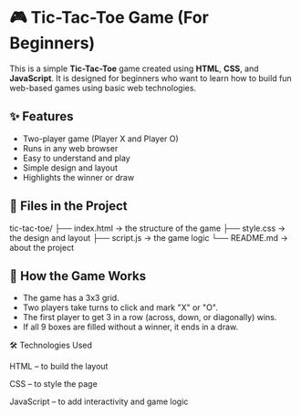 # 🎮 Tic-Tac-Toe Game (For Beginners)

This is a simple **Tic-Tac-Toe** game created using **HTML**, **CSS**, and **JavaScript**. It is designed for beginners who want to learn how to build fun web-based games using basic web technologies.

## ✨ Features

- Two-player game (Player X and Player O)
- Runs in any web browser
- Easy to understand and play
- Simple design and layout
- Highlights the winner or draw

## 📁 Files in the Project

tic-tac-toe/
├── index.html → the structure of the game
├── style.css → the design and layout
├── script.js → the game logic
└── README.md → about the project


## 🧠 How the Game Works

- The game has a 3x3 grid.
- Two players take turns to click and mark "X" or "O".
- The first player to get 3 in a row (across, down, or diagonally) wins.
- If all 9 boxes are filled without a winner, it ends in a draw.

🛠️ Technologies Used

HTML – to build the layout
    
CSS – to style the page
    
JavaScript – to add interactivity and game logic
